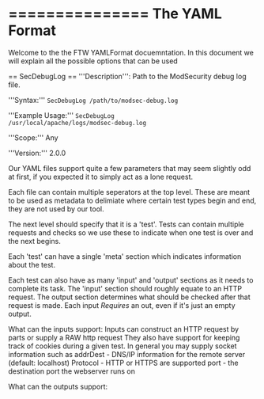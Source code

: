 ===============
The YAML Format
===============

Welcome to the the FTW YAMLFormat docuemntation. In this document we will explain all the possible options that can be used 


== SecDebugLog ==
'''Description''': Path to the ModSecurity debug log file. 

'''Syntax:''' <code>SecDebugLog /path/to/modsec-debug.log </code>

'''Example Usage:''' <code>SecDebugLog /usr/local/apache/logs/modsec-debug.log </code>

'''Scope:''' Any 

'''Version:''' 2.0.0


Our YAML files support quite a few parameters that may seem slightly odd at first, if you expected it to simply act as a lone request. 

Each file can contain multiple seperators at the top level. These are meant to be used as metadata to delimiate where certain test types begin and end, they are not used by our tool.

The next level should specify that it is a 'test'. Tests can contain multiple requests and checks so we use these to indicate when one test is over and the next begins. 

Each 'test' can have a single 'meta' section which indicates information about the test.

Each test can also have as many 'input' and 'output' sections as it needs to complete its task. The 'input' section should roughly equate to an HTTP request. The output section determines what should be checked after that request is made. Each input <i>Requires</i> an out, even if it's just an empty output.

What can the inputs support:
    Inputs can construct an HTTP request by parts or supply a RAW http request
    They also have support for keeping track of cookies during a given test.
    In general you may supply socket information such as 
    addrDest - DNS/IP information for the remote server (default: localhost)
    Protocol - HTTP or HTTPS are supported
    port - the destination port the webserver runs on

What can the outputs support:
